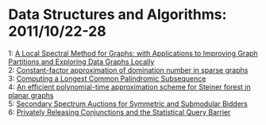 # Data Structures and Algorithms: 2011/10/22-28  
1: [A Local Spectral Method for Graphs: with Applications to Improving Graph  Partitions and Exploring Data Graphs Locally](https://doi.org/10.48550/arXiv.0912.0681)  
2: [Constant-factor approximation of domination number in sparse graphs](https://doi.org/10.48550/arXiv.1110.5190)  
3: [Computing a Longest Common Palindromic Subsequence](https://doi.org/10.48550/arXiv.1110.5296)  
4: [An efficient polynomial-time approximation scheme for Steiner forest in  planar graphs](https://doi.org/10.48550/arXiv.1110.1320)  
5: [Secondary Spectrum Auctions for Symmetric and Submodular Bidders](https://doi.org/10.48550/arXiv.1110.5753)  
6: [Privately Releasing Conjunctions and the Statistical Query Barrier](https://doi.org/10.48550/arXiv.1011.1296)  